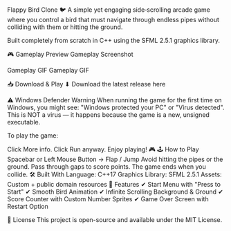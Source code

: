 Flappy Bird Clone 🐦
A simple yet engaging side‑scrolling arcade game where you control a bird that must navigate through endless pipes without colliding with them or hitting the ground.

Built completely from scratch in C++ using the SFML 2.5.1 graphics library.

🎮 Gameplay Preview
Gameplay Screenshot

Gameplay GIF
Gameplay GIF

📥 Download & Play
⬇ Download the latest release here

⚠ Windows Defender Warning
When running the game for the first time on Windows, you might see:
"Windows protected your PC" or "Virus detected".
This is NOT a virus — it happens because the game is a new, unsigned executable.

To play the game:

Click More info.
Click Run anyway.
Enjoy playing! 🎮
🕹 How to Play
Spacebar or Left Mouse Button → Flap / Jump
Avoid hitting the pipes or the ground.
Pass through gaps to score points.
The game ends when you collide.
🛠 Built With
Language: C++17
Graphics Library: SFML 2.5.1
Assets: Custom + public domain resources
📌 Features
✔ Start Menu with "Press to Start"
✔ Smooth Bird Animation
✔ Infinite Scrolling Background & Ground
✔ Score Counter with Custom Number Sprites
✔ Game Over Screen with Restart Option

📄 License
This project is open-source and available under the MIT License.
